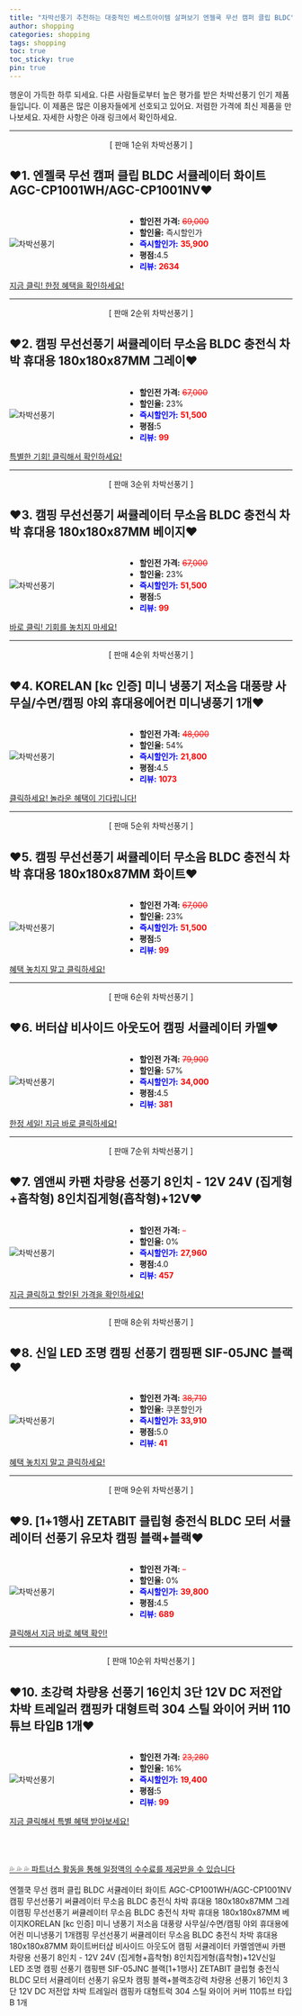 ```yaml
---
title: "차박선풍기 추천하는 대중적인 베스트아이템 살펴보기 엔젤쿡 무선 캠퍼 클립 BLDC"
author: shopping
categories: shopping
tags: shopping
toc: true
toc_sticky: true
pin: true
---
```

행운이 가득한 하루 되세요. 다른 사람들로부터 높은 평가를 받은 차박선풍기 인기 제품들입니다. 이 제품은 많은 이용자들에게 선호되고 있어요. 저렴한 가격에 최신 제품을 만나보세요. 자세한 사항은 아래 링크에서 확인하세요.

---
<p class="toplist" style="margin: 0 auto; display: block; width: fit-content;">[ 판매 1순위 차박선풍기 ]</p>

<h2><strong>❤️1. 엔젤쿡 무선 캠퍼 클립 BLDC 서큘레이터 화이트 AGC-CP1001WH/AGC-CP1001NV❤️</strong></h2>

<div style="display: flex; align-items: center;">
    <div style="flex: 0.4;">
        <img src="https://thumbnail6.coupangcdn.com/thumbnails/remote/230x230ex/image/vendor_inventory/3ce6/ce562bdda81d06b31f719ceaefb3a4833053fc2f344fa89dc1dc6c24ba52.jpg" alt="차박선풍기" style="max-width: 100%;">
    </div>
    <div style="flex: 0.6; margin-left: 10px;">
        <ul>
            <li><strong>할인전 가격:</strong> <del style="color: red;">69,000</del></li>
            <li><strong>할인율:</strong> 즉시할인가</li>
            <li><span style='color:blue'><strong>즉시할인가:</strong></span> <span style='color:red'><strong>35,900</strong></span></li>
            <li><strong>평점:</strong>4.5</li>
            <li><span style='color:blue'><strong>리뷰:</strong></span> <span style='color:red'><strong>2634</strong></span></li>
        </ul>
    </div>
</div>
<div class="center">
    <a href="https://William4Davisa.github.io?lptag=AF9450613&subid=githubio&pageKey=6416891563&traceid=V0-153&itemId=13786889367&vendorItemId=89579935905" class="myButton">
        지금 클릭! 한정 혜택을 확인하세요!
    </a>
</div>


---
<p class="toplist" style="margin: 0 auto; display: block; width: fit-content;">[ 판매 2순위 차박선풍기 ]</p>

<h2><strong>❤️2. 캠핑 무선선풍기 써큘레이터 무소음 BLDC 충전식 차박 휴대용 180x180x87MM 그레이❤️</strong></h2>

<div style="display: flex; align-items: center;">
    <div style="flex: 0.4;">
        <img src="https://thumbnail9.coupangcdn.com/thumbnails/remote/230x230ex/image/vendor_inventory/f2b4/2399548e560f9b9a151eaef5cfb0f703f10abf03189944ef4852511bab84.jpg" alt="차박선풍기" style="max-width: 100%;">
    </div>
    <div style="flex: 0.6; margin-left: 10px;">
        <ul>
            <li><strong>할인전 가격:</strong> <del style="color: red;">67,000</del></li>
            <li><strong>할인율:</strong> 23%</li>
            <li><span style='color:blue'><strong>즉시할인가:</strong></span> <span style='color:red'><strong>51,500</strong></span></li>
            <li><strong>평점:</strong>5</li>
            <li><span style='color:blue'><strong>리뷰:</strong></span> <span style='color:red'><strong>99</strong></span></li>
        </ul>
    </div>
</div>
<div class="center">
    <a href="https://William4Davisa.github.io?lptag=AF9450613&subid=githubio&pageKey=8097715962&traceid=V0-153&itemId=22896237378&vendorItemId=89930770915" class="myButton">
        특별한 기회! 클릭해서 확인하세요!
    </a>
</div>


---
<p class="toplist" style="margin: 0 auto; display: block; width: fit-content;">[ 판매 3순위 차박선풍기 ]</p>

<h2><strong>❤️3. 캠핑 무선선풍기 써큘레이터 무소음 BLDC 충전식 차박 휴대용 180x180x87MM 베이지❤️</strong></h2>

<div style="display: flex; align-items: center;">
    <div style="flex: 0.4;">
        <img src="https://thumbnail10.coupangcdn.com/thumbnails/remote/230x230ex/image/vendor_inventory/58da/cce4d17b9bab668e99363e5295e8edfe774913a3a3da9aa3ad0ca40553f6.jpg" alt="차박선풍기" style="max-width: 100%;">
    </div>
    <div style="flex: 0.6; margin-left: 10px;">
        <ul>
            <li><strong>할인전 가격:</strong> <del style="color: red;">67,000</del></li>
            <li><strong>할인율:</strong> 23%</li>
            <li><span style='color:blue'><strong>즉시할인가:</strong></span> <span style='color:red'><strong>51,500</strong></span></li>
            <li><strong>평점:</strong>5</li>
            <li><span style='color:blue'><strong>리뷰:</strong></span> <span style='color:red'><strong>99</strong></span></li>
        </ul>
    </div>
</div>
<div class="center">
    <a href="https://William4Davisa.github.io?lptag=AF9450613&subid=githubio&pageKey=8097715962&traceid=V0-153&itemId=22896237384&vendorItemId=89930770926" class="myButton">
        바로 클릭! 기회를 놓치지 마세요!
    </a>
</div>


---
<p class="toplist" style="margin: 0 auto; display: block; width: fit-content;">[ 판매 4순위 차박선풍기 ]</p>

<h2><strong>❤️4. KORELAN [kc 인증] 미니 냉풍기 저소음 대풍량 사무실/수면/캠핑 야외 휴대용에어컨 미니냉풍기 1개❤️</strong></h2>

<div style="display: flex; align-items: center;">
    <div style="flex: 0.4;">
        <img src="https://thumbnail6.coupangcdn.com/thumbnails/remote/230x230ex/image/vendor_inventory/be67/3f0b037e52dc005b2ed309d4b636425368bf6df7e16faea7b706fab34b60.jpg" alt="차박선풍기" style="max-width: 100%;">
    </div>
    <div style="flex: 0.6; margin-left: 10px;">
        <ul>
            <li><strong>할인전 가격:</strong> <del style="color: red;">48,000</del></li>
            <li><strong>할인율:</strong> 54%</li>
            <li><span style='color:blue'><strong>즉시할인가:</strong></span> <span style='color:red'><strong>21,800</strong></span></li>
            <li><strong>평점:</strong>4.5</li>
            <li><span style='color:blue'><strong>리뷰:</strong></span> <span style='color:red'><strong>1073</strong></span></li>
        </ul>
    </div>
</div>
<div class="center">
    <a href="https://William4Davisa.github.io?lptag=AF9450613&subid=githubio&pageKey=7348510314&traceid=V0-153&itemId=19863463786&vendorItemId=86965512185" class="myButton">
        클릭하세요! 놀라운 혜택이 기다립니다!
    </a>
</div>


---
<p class="toplist" style="margin: 0 auto; display: block; width: fit-content;">[ 판매 5순위 차박선풍기 ]</p>

<h2><strong>❤️5. 캠핑 무선선풍기 써큘레이터 무소음 BLDC 충전식 차박 휴대용 180x180x87MM 화이트❤️</strong></h2>

<div style="display: flex; align-items: center;">
    <div style="flex: 0.4;">
        <img src="https://thumbnail6.coupangcdn.com/thumbnails/remote/230x230ex/image/vendor_inventory/b1d7/47e0370d90abb5d645466887eefc3097d1cde39d7e897fa4bfd02a63cc79.jpg" alt="차박선풍기" style="max-width: 100%;">
    </div>
    <div style="flex: 0.6; margin-left: 10px;">
        <ul>
            <li><strong>할인전 가격:</strong> <del style="color: red;">67,000</del></li>
            <li><strong>할인율:</strong> 23%</li>
            <li><span style='color:blue'><strong>즉시할인가:</strong></span> <span style='color:red'><strong>51,500</strong></span></li>
            <li><strong>평점:</strong>5</li>
            <li><span style='color:blue'><strong>리뷰:</strong></span> <span style='color:red'><strong>99</strong></span></li>
        </ul>
    </div>
</div>
<div class="center">
    <a href="https://William4Davisa.github.io?lptag=AF9450613&subid=githubio&pageKey=8097715962&traceid=V0-153&itemId=22896237388&vendorItemId=89930770938" class="myButton">
        혜택 놓치지 말고 클릭하세요!
    </a>
</div>


---
<p class="toplist" style="margin: 0 auto; display: block; width: fit-content;">[ 판매 6순위 차박선풍기 ]</p>

<h2><strong>❤️6. 버터샵 비사이드 아웃도어 캠핑 서큘레이터 카멜❤️</strong></h2>

<div style="display: flex; align-items: center;">
    <div style="flex: 0.4;">
        <img src="https://thumbnail8.coupangcdn.com/thumbnails/remote/230x230ex/image/vendor_inventory/22ea/379f9419d8f5ca13e394de7c218aa0583c2df72e71bdf45bb6b66f41f3c5.jpg" alt="차박선풍기" style="max-width: 100%;">
    </div>
    <div style="flex: 0.6; margin-left: 10px;">
        <ul>
            <li><strong>할인전 가격:</strong> <del style="color: red;">79,900</del></li>
            <li><strong>할인율:</strong> 57%</li>
            <li><span style='color:blue'><strong>즉시할인가:</strong></span> <span style='color:red'><strong>34,000</strong></span></li>
            <li><strong>평점:</strong>4.5</li>
            <li><span style='color:blue'><strong>리뷰:</strong></span> <span style='color:red'><strong>381</strong></span></li>
        </ul>
    </div>
</div>
<div class="center">
    <a href="https://William4Davisa.github.io?lptag=AF9450613&subid=githubio&pageKey=6558861362&traceid=V0-153&itemId=19255717232&vendorItemId=84847034346" class="myButton">
        한정 세일! 지금 바로 클릭하세요!
    </a>
</div>


---
<p class="toplist" style="margin: 0 auto; display: block; width: fit-content;">[ 판매 7순위 차박선풍기 ]</p>

<h2><strong>❤️7. 엠앤씨 카팬 차량용 선풍기 8인치 - 12V 24V (집게형+흡착형) 8인치집게형(흡착형)+12V❤️</strong></h2>

<div style="display: flex; align-items: center;">
    <div style="flex: 0.4;">
        <img src="https://thumbnail8.coupangcdn.com/thumbnails/remote/230x230ex/image/vendor_inventory/fb86/0dc093df252daf07ed114bc1dc9efb6cfb2f0fa2f63321bd31ff025da52d.jpg" alt="차박선풍기" style="max-width: 100%;">
    </div>
    <div style="flex: 0.6; margin-left: 10px;">
        <ul>
            <li><strong>할인전 가격:</strong> <del style="color: red;">-</del></li>
            <li><strong>할인율:</strong> 0%</li>
            <li><span style='color:blue'><strong>즉시할인가:</strong></span> <span style='color:red'><strong>27,960</strong></span></li>
            <li><strong>평점:</strong>4.0</li>
            <li><span style='color:blue'><strong>리뷰:</strong></span> <span style='color:red'><strong>457</strong></span></li>
        </ul>
    </div>
</div>
<div class="center">
    <a href="https://William4Davisa.github.io?lptag=AF9450613&subid=githubio&pageKey=6503785811&traceid=V0-153&itemId=14332241591&vendorItemId=76885653997" class="myButton">
        지금 클릭하고 할인된 가격을 확인하세요!
    </a>
</div>


---
<p class="toplist" style="margin: 0 auto; display: block; width: fit-content;">[ 판매 8순위 차박선풍기 ]</p>

<h2><strong>❤️8. 신일 LED 조명 캠핑 선풍기 캠핑팬 SIF-05JNC 블랙❤️</strong></h2>

<div style="display: flex; align-items: center;">
    <div style="flex: 0.4;">
        <img src="https://thumbnail7.coupangcdn.com/thumbnails/remote/230x230ex/image/retail/images/5301056245314880-d0e5f4fa-85cc-4d6a-845c-88dbc8ea07b5.jpg" alt="차박선풍기" style="max-width: 100%;">
    </div>
    <div style="flex: 0.6; margin-left: 10px;">
        <ul>
            <li><strong>할인전 가격:</strong> <del style="color: red;">38,710</del></li>
            <li><strong>할인율:</strong> 쿠폰할인가</li>
            <li><span style='color:blue'><strong>즉시할인가:</strong></span> <span style='color:red'><strong>33,910</strong></span></li>
            <li><strong>평점:</strong>5.0</li>
            <li><span style='color:blue'><strong>리뷰:</strong></span> <span style='color:red'><strong>41</strong></span></li>
        </ul>
    </div>
</div>
<div class="center">
    <a href="https://William4Davisa.github.io?lptag=AF9450613&subid=githubio&pageKey=6667467154&traceid=V0-153&itemId=15327751910&vendorItemId=82548059215" class="myButton">
        혜택 놓치지 말고 클릭하세요!
    </a>
</div>


---
<p class="toplist" style="margin: 0 auto; display: block; width: fit-content;">[ 판매 9순위 차박선풍기 ]</p>

<h2><strong>❤️9. [1+1행사] ZETABIT 클립형 충전식 BLDC 모터 서큘레이터 선풍기 유모차 캠핑 블랙+블랙❤️</strong></h2>

<div style="display: flex; align-items: center;">
    <div style="flex: 0.4;">
        <img src="https://thumbnail8.coupangcdn.com/thumbnails/remote/230x230ex/image/vendor_inventory/3999/191186a9784d82e4a51fc3e545ec7d23677f44460aea904f9a77746333f7.jpg" alt="차박선풍기" style="max-width: 100%;">
    </div>
    <div style="flex: 0.6; margin-left: 10px;">
        <ul>
            <li><strong>할인전 가격:</strong> <del style="color: red;">-</del></li>
            <li><strong>할인율:</strong> 0%</li>
            <li><span style='color:blue'><strong>즉시할인가:</strong></span> <span style='color:red'><strong>39,800</strong></span></li>
            <li><strong>평점:</strong>4.5</li>
            <li><span style='color:blue'><strong>리뷰:</strong></span> <span style='color:red'><strong>689</strong></span></li>
        </ul>
    </div>
</div>
<div class="center">
    <a href="https://William4Davisa.github.io?lptag=AF9450613&subid=githubio&pageKey=6658618404&traceid=V0-153&itemId=15291823835&vendorItemId=88823465853" class="myButton">
        클릭해서 지금 바로 혜택 확인!
    </a>
</div>


---
<p class="toplist" style="margin: 0 auto; display: block; width: fit-content;">[ 판매 10순위 차박선풍기 ]</p>

<h2><strong>❤️10. 초강력 차량용 선풍기 16인치 3단 12V DC 저전압 차박 트레일러 캠핑카 대형트럭 304 스틸 와이어 커버 110튜브 타입B 1개❤️</strong></h2>

<div style="display: flex; align-items: center;">
    <div style="flex: 0.4;">
        <img src="https://thumbnail6.coupangcdn.com/thumbnails/remote/230x230ex/image/vendor_inventory/2138/bc95a7d3813caf15ed955e64613cba7d684424af913492374383b05f2403.jpg" alt="차박선풍기" style="max-width: 100%;">
    </div>
    <div style="flex: 0.6; margin-left: 10px;">
        <ul>
            <li><strong>할인전 가격:</strong> <del style="color: red;">23,280</del></li>
            <li><strong>할인율:</strong> 16%</li>
            <li><span style='color:blue'><strong>즉시할인가:</strong></span> <span style='color:red'><strong>19,400</strong></span></li>
            <li><strong>평점:</strong>5</li>
            <li><span style='color:blue'><strong>리뷰:</strong></span> <span style='color:red'><strong>99</strong></span></li>
        </ul>
    </div>
</div>
<div class="center">
    <a href="https://William4Davisa.github.io?lptag=AF9450613&subid=githubio&pageKey=8195232431&traceid=V0-153&itemId=23467978766&vendorItemId=90494544724" class="myButton">
        지금 클릭해서 특별 혜택 받아보세요!
    </a>
</div>

<br><br><br>[💦 💦 💦 파트너스 활동을 통해 일정액의 수수료를 제공받을 수 있습니다](https://link.coupang.com/a/bcpT2c)<br><br>엔젤쿡 무선 캠퍼 클립 BLDC 서큘레이터 화이트 AGC-CP1001WH/AGC-CP1001NV캠핑 무선선풍기 써큘레이터 무소음 BLDC 충전식 차박 휴대용 180x180x87MM 그레이캠핑 무선선풍기 써큘레이터 무소음 BLDC 충전식 차박 휴대용 180x180x87MM 베이지KORELAN [kc 인증] 미니 냉풍기 저소음 대풍량 사무실/수면/캠핑 야외 휴대용에어컨 미니냉풍기 1개캠핑 무선선풍기 써큘레이터 무소음 BLDC 충전식 차박 휴대용 180x180x87MM 화이트버터샵 비사이드 아웃도어 캠핑 서큘레이터 카멜엠앤씨 카팬 차량용 선풍기 8인치 - 12V 24V (집게형+흡착형) 8인치집게형(흡착형)+12V신일 LED 조명 캠핑 선풍기 캠핑팬 SIF-05JNC 블랙[1+1행사] ZETABIT 클립형 충전식 BLDC 모터 서큘레이터 선풍기 유모차 캠핑 블랙+블랙초강력 차량용 선풍기 16인치 3단 12V DC 저전압 차박 트레일러 캠핑카 대형트럭 304 스틸 와이어 커버 110튜브 타입B 1개
